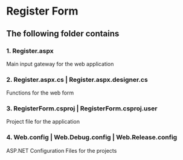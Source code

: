 # Register Form
## The following folder contains 
### 1. Register.aspx
Main input gateway for the web application
### 2. Register.aspx.cs | Register.aspx.designer.cs
Functions for the web form
### 3. RegisterForm.csproj | RegisterForm.csproj.user
Project file for the application
### 4. Web.config | Web.Debug.config | Web.Release.config
ASP.NET Configuration Files for the projects
